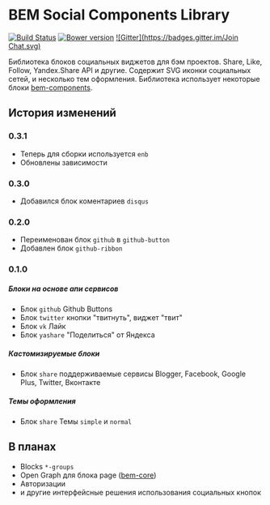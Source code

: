 # BEM Social Components Library
[![Build Status](https://travis-ci.org/voischev/bem-social.svg?branch=master)](https://travis-ci.org/voischev/bem-social)
[![Bower version](https://badge.fury.io/bo/bem-social.svg)](http://badge.fury.io/bo/bem-social)
[![Gitter](https://badges.gitter.im/Join Chat.svg)](https://gitter.im/voischev/bem-social?utm_source=badge&utm_medium=badge&utm_campaign=pr-badge&utm_content=badge)

Библиотека блоков социальных виджетов для бэм проектов. Share, Like, Follow,
Yandex.Share API и другие. Содержит SVG иконки социальных сетей, и несколько
тем оформления. Библиотека использует некоторые блоки [bem-components](http://github.com/bem/bem-components).

## История изменений

### 0.3.1

- Теперь для сборки используется `enb`
- Обновлены зависимости

### 0.3.0

- Добавился блок коментариев `disqus`

### 0.2.0

- Переименован блок `github` в `github-button`
- Добавлен блок `github-ribbon`

### 0.1.0

##### Блоки на основе апи сервисов

- Блок `github` Github Buttons
- Блок `twitter` кнопки "твитнуть", виджет "твит"
- Блок `vk` Лайк
- Блок `yashare` "Поделиться" от Яндекса

##### Кастомизируемые блоки

- Блок `share` поддерживаемые сервисы Blogger, Facebook, Google Plus, Twitter, Вконтакте

##### Темы оформления

- Блок `share` Темы `simple` и `normal`



## В планах

+ Blocks `*-groups`
+ Open Graph для блока page ([bem-core](http://github.com/bem/bem-core))
+ Авторизации
+ и другие интерфейсные решения использования социальных кнопок
